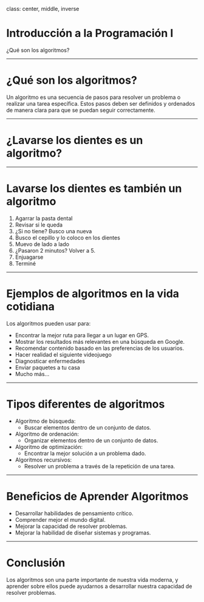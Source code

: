 
class: center, middle, inverse

# Introducción a la Programación I
¿Qué son los algoritmos?

---

# ¿Qué son los algoritmos? 

Un algoritmo es una secuencia de pasos para resolver un problema o realizar una tarea específica. Estos pasos deben ser definidos y ordenados de manera clara para que se puedan seguir correctamente.

---
# ¿Lavarse los dientes es un algoritmo? 

---
# Lavarse los dientes es también un algoritmo

 1. Agarrar la pasta dental
 2. Revisar si le queda
 3. ¿Si no tiene? Busco una nueva
 4. Busco el cepillo y lo coloco en los dientes
 5. Muevo de lado a lado
 6.  ¿Pasaron 2 minutos?  Volver a 5.
 7.  Enjuagarse
 8. Terminé

---

# Ejemplos de algoritmos en la vida cotidiana
Los algoritmos  pueden usar para:
* Encontrar la mejor ruta para llegar a un lugar en GPS.
* Mostrar los resultados más relevantes en una búsqueda en Google.
* Recomendar contenido basado en las preferencias de los usuarios.
* Hacer realidad el siguiente videojuego
* Diagnosticar enfermedades
* Enviar paquetes a tu casa
* Mucho más...

---

# Tipos diferentes de algoritmos

* Algoritmo de búsqueda: 
	* Buscar elementos dentro de un conjunto de datos. 
* Algoritmo de ordenación: 
	* Organizar elementos dentro de un conjunto de datos. 
* Algoritmo de optimización: 
	* Encontrar la mejor solución a un problema dado.
* Algoritmos recursivos: 
	* Resolver un problema a través de la repetición de una tarea. 

---

# Beneficios de Aprender Algoritmos

* Desarrollar habilidades de pensamiento crítico. 
* Comprender mejor el mundo digital. 
* Mejorar la capacidad de resolver problemas.
* Mejorar la habilidad de diseñar sistemas y programas.

---

# Conclusión 

Los algoritmos son una parte importante de nuestra vida moderna, y aprender sobre ellos puede ayudarnos a desarrollar nuestra capacidad de resolver problemas.
